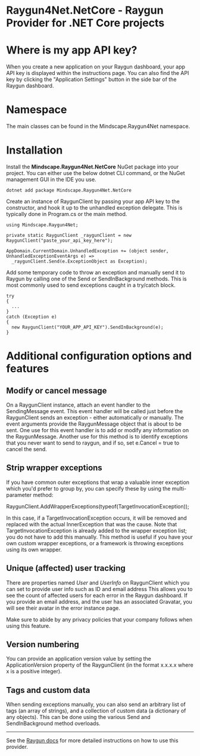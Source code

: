 Raygun4Net.NetCore - Raygun Provider for .NET Core projects
===========================================================

Where is my app API key?
========================
When you create a new application on your Raygun dashboard, your app API key is displayed within the instructions page.
You can also find the API key by clicking the "Application Settings" button in the side bar of the Raygun dashboard.

Namespace
=========
The main classes can be found in the Mindscape.Raygun4Net namespace.

Installation
=====

Install the **Mindscape.Raygun4Net.NetCore** NuGet package into your project. You can either use the below dotnet CLI command, or the NuGet management GUI in the IDE you use.

```
dotnet add package Mindscape.Raygun4Net.NetCore
```

Create an instance of RaygunClient by passing your app API key to the constructor, and hook it up to the unhandled exception delegate. This is typically done in Program.cs or the main method.

```
using Mindscape.Raygun4Net;

private static RaygunClient _raygunClient = new RaygunClient("paste_your_api_key_here");

AppDomain.CurrentDomain.UnhandledException += (object sender, UnhandledExceptionEventArgs e) =>
  _raygunClient.Send(e.ExceptionObject as Exception);
```

Add some temporary code to throw an exception and manually send it to Raygun by calling one of the Send or SendInBackground methods.
This is most commonly used to send exceptions caught in a try/catch block.

```
try
{
  ...
}
catch (Exception e)
{
  new RaygunClient("YOUR_APP_API_KEY").SendInBackground(e);
} 
```

Additional configuration options and features
=============================================

Modify or cancel message
------------------------

On a RaygunClient instance, attach an event handler to the SendingMessage event. This event handler will be called just before the RaygunClient sends an exception - either automatically or manually.
The event arguments provide the RaygunMessage object that is about to be sent. One use for this event handler is to add or modify any information on the RaygunMessage.
Another use for this method is to identify exceptions that you never want to send to raygun, and if so, set e.Cancel = true to cancel the send.

Strip wrapper exceptions
------------------------

If you have common outer exceptions that wrap a valuable inner exception which you'd prefer to group by, you can specify these by using the multi-parameter method:

RaygunClient.AddWrapperExceptions(typeof(TargetInvocationException));

In this case, if a TargetInvocationException occurs, it will be removed and replaced with the actual InnerException that was the cause.
Note that TargetInvocationException is already added to the wrapper exception list; you do not have to add this manually.
This method is useful if you have your own custom wrapper exceptions, or a framework is throwing exceptions using its own wrapper.

Unique (affected) user tracking
-------------------------------

There are properties named *User* and *UserInfo* on RaygunClient which you can set to provide user info such as ID and email address
This allows you to see the count of affected users for each error in the Raygun dashboard.
If you provide an email address, and the user has an associated Gravatar, you will see their avatar in the error instance page.

Make sure to abide by any privacy policies that your company follows when using this feature.

Version numbering
-----------------

You can provide an application version value by setting the ApplicationVersion property of the RaygunClient (in the format x.x.x.x where x is a positive integer).

Tags and custom data
--------------------

When sending exceptions manually, you can also send an arbitrary list of tags (an array of strings), and a collection of custom data (a dictionary of any objects).
This can be done using the various Send and SendInBackground method overloads.

---
See the [Raygun docs](https://raygun.com/documentation/language-guides/dotnet/crash-reporting/net-core/) for more detailed instructions on how to use this provider.